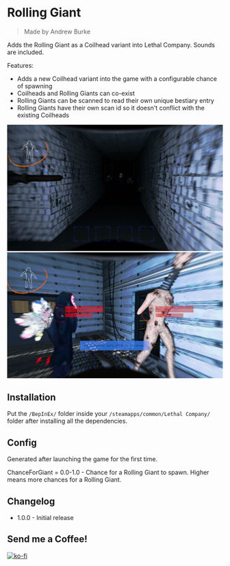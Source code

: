 # Rolling Giant

> Made by Andrew Burke

Adds the Rolling Giant as a Coilhead variant into Lethal Company. Sounds are included.

Features:

- Adds a new Coilhead variant into the game with a configurable chance of spawning
- Coilheads and Rolling Giants can co-exist
- Rolling Giants can be scanned to read their own unique bestiary entry
- Rolling Giants have their own scan id so it doesn't conflict with the existing Coilheads

![There should be the picture... Something went wrong.](./Images/image0.png)
![There should be the picture... Something went wrong.](./Images/image1.png)

## Installation

Put the `/BepInEx/` folder inside your `/steamapps/common/Lethal Company/` folder after installing all the dependencies.

## Config

Generated after launching the game for the first time.

ChanceForGiant = 0.0-1.0 - Chance for a Rolling Giant to spawn. Higher means more chances for a Rolling Giant.

## Changelog

- 1.0.0 - Initial release

## Send me a Coffee!

[![ko-fi](https://ko-fi.com/img/githubbutton_sm.svg)](https://ko-fi.com/B0B6R2Z9U)
